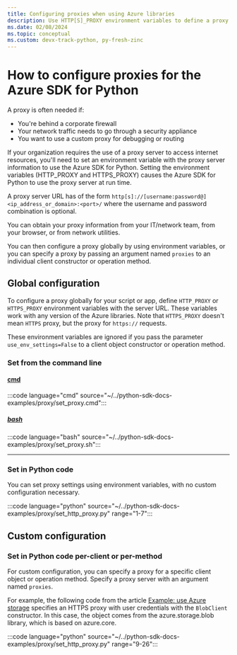 ```yaml
---
title: Configuring proxies when using Azure libraries
description: Use HTTP[S]_PROXY environment variables to define a proxy for an entire script or app, or use optional named arguments for client constructors or operation methods in the Azure SDK.
ms.date: 02/08/2024
ms.topic: conceptual
ms.custom: devx-track-python, py-fresh-zinc
---
```


# How to configure proxies for the Azure SDK for Python

A proxy is often needed if:
- You're behind a corporate firewall
- Your network traffic needs to go through a security appliance
- You want to use a custom proxy for debugging or routing

If your organization requires the use of a proxy server to access internet resources, you'll need to set an environment variable with the proxy server information to use the Azure SDK for Python. Setting the environment variables (HTTP_PROXY and HTTPS_PROXY) causes the Azure SDK for Python to use the proxy server at run time.

A proxy server URL has of the form `http[s]://[username:password@]<ip_address_or_domain>:<port>/` where the username and password combination is optional.

You can obtain your proxy information from your IT/network team, from your browser, or from network utilities.

You can then configure a proxy globally by using environment variables, or you can specify a proxy by passing an argument named `proxies` to an individual client constructor or operation method.

## Global configuration

To configure a proxy globally for your script or app, define `HTTP_PROXY` or `HTTPS_PROXY` environment variables with the server URL. These variables work with any version of the Azure libraries. Note that `HTTPS_PROXY` doesn't mean `HTTPS` proxy, but the proxy for `https://` requests.

These environment variables are ignored if you pass the parameter `use_env_settings=False` to a client object constructor or operation method.

### Set from the command line

#### [cmd](#tab/cmd)

:::code language="cmd" source="~/../python-sdk-docs-examples/proxy/set_proxy.cmd":::

##### [bash](#tab/bash)

:::code language="bash" source="~/../python-sdk-docs-examples/proxy/set_proxy.sh":::

---

### Set in Python code

You can set proxy settings using environment variables, with no
custom configuration necessary.

:::code language="python" source="~/../python-sdk-docs-examples/proxy/set_http_proxy.py" range="1-7":::

## Custom configuration

### Set in Python code per-client or per-method

For custom configuration, you can specify a proxy for a specific client object or operation method. Specify a proxy server with an argument named `proxies`.

For example, the following code from the article [Example: use Azure storage](./examples/azure-sdk-example-storage.md) specifies an HTTPS proxy with user credentials with the `BlobClient` constructor. In this case, the object comes from the azure.storage.blob library, which is based on azure.core.

:::code language="python" source="~/../python-sdk-docs-examples/proxy/set_http_proxy.py" range="9-26":::
